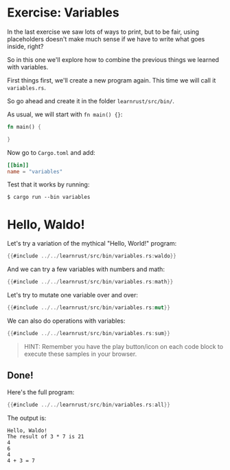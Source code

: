 # Exercise: Variables

In the last exercise we saw lots of ways to print, but to be fair, using
placeholders doesn't make much sense if we have to write what goes inside, right?

So in this one we'll explore how to combine the previous things we learned with 
variables.

First things first, we'll create a new program again. This time we will call it
`variables.rs`. 

So go ahead and create it in the folder `learnrust/src/bin/`.

As usual, we will start with `fn main() {}`:

```rust
fn main() {

}
```

Now go to `Cargo.toml` and add:

```toml
[[bin]]
name = "variables"
```

Test that it works by running:

```console
$ cargo run --bin variables
```

# Hello, Waldo!

Let's try a variation of the mythical "Hello, World!" program:

```rust
{{#include ../../learnrust/src/bin/variables.rs:waldo}}
```

And we can try a few variables with numbers and math:

```rust
{{#include ../../learnrust/src/bin/variables.rs:math}}
```

Let's try to mutate one variable over and over:
```rust
{{#include ../../learnrust/src/bin/variables.rs:mut}}
```

We can also do operations with variables:
```rust
{{#include ../../learnrust/src/bin/variables.rs:sum}}
```

> HINT: Remember you have the play button/icon on each code block to execute 
> these samples in your browser.

## Done!

Here's the full program:
```rust
{{#include ../../learnrust/src/bin/variables.rs:all}}
```

The output is:
```
Hello, Waldo!
The result of 3 * 7 is 21
4
6
4
4 + 3 = 7
```